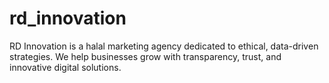 # rd_innovation
RD Innovation is a halal marketing agency dedicated to ethical, data-driven strategies. We help businesses grow with transparency, trust, and innovative digital solutions.
